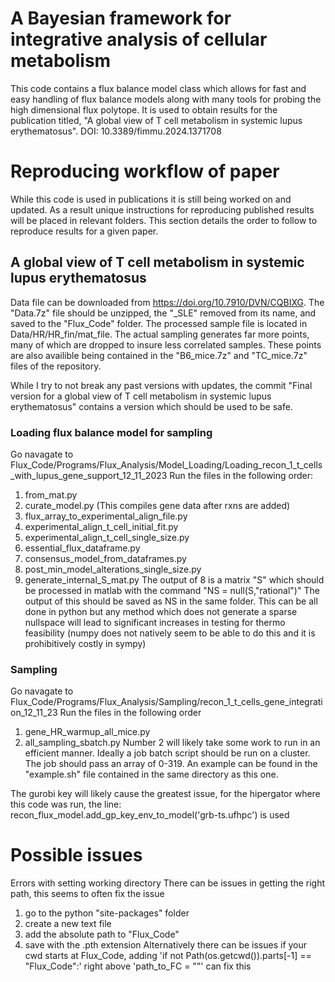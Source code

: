 # A Bayesian framework for integrative analysis of cellular metabolism
This code contains a flux balance model class which allows for fast and easy handling of flux balance models along with many tools for probing the high dimensional flux polytope. It is used to obtain results for the publication titled, "A global view of T cell metabolism in systemic lupus erythematosus". DOI: 10.3389/fimmu.2024.1371708

# Reproducing workflow of paper
While this code is used in publications it is still being worked on and updated. As a result unique instructions for reproducing published results will be placed in relevant folders. This section details the order to follow to reproduce results for a given paper.

## A global view of T cell metabolism in systemic lupus erythematosus
Data file can be downloaded from https://doi.org/10.7910/DVN/CQBIXG. The "Data.7z" file should be unzipped, the "_SLE" removed from its name, and saved to the "Flux_Code" folder. The processed sample file is located in Data/HR/HR_fin/mat_file. The actual sampling generates far more points, many of which are dropped to insure less correlated samples. These points are also availible being contained in the "B6_mice.7z" and "TC_mice.7z" files of the repository. 

While I try to not break any past versions with updates, the commit "Final version for a global view of T cell metabolism in systemic lupus erythematosus" contains a version which should be used to be safe.

### Loading flux balance model for sampling

Go navagate to Flux_Code/Programs/Flux_Analysis/Model_Loading/Loading_recon_1_t_cells_with_lupus_gene_support_12_11_2023
Run the files in the following order:
1. from_mat.py
2. curate_model.py (This compiles gene data after rxns are added)
3. flux_array_to_experimental_align_file.py
3. experimental_align_t_cell_initial_fit.py
4. experimental_align_t_cell_single_size.py
5. essential_flux_dataframe.py
6. consensus_model_from_dataframes.py
7. post_min_model_alterations_single_size.py
8. generate_internal_S_mat.py
The output of 8 is a matrix "S" which should be processed in matlab with the command "NS = null(S,"rational")"
The output of this should be saved as NS in the same folder.
This can be all done in python but any method which does not generate a sparse nullspace will lead to significant increases in testing for thermo feasibility
(numpy does not natively seem to be able to do this and it is prohibitively costly in sympy)

### Sampling

Go navagate to Flux_Code/Programs/Flux_Analysis/Sampling/recon_1_t_cells_gene_integration_12_11_23
Run the files in the following order
1. gene_HR_warmup_all_mice.py
2. all_sampling_sbatch.py
Number 2 will likely take some work to run in an efficient manner. Ideally a job batch script should be run on a cluster.
The job should pass an array of 0-319. An example can be found in the "example.sh" file contained in the same directory as this one.

The gurobi key will likely cause the greatest issue, for the hipergator where this code was run, the line:
recon_flux_model.add_gp_key_env_to_model('grb-ts.ufhpc')
is used

# Possible issues
Errors with setting working directory
There can be issues in getting the right path, this seems to often fix the issue
1. go to the python "site-packages" folder
2. create a new text file
3. add the absolute path to "Flux_Code"
4. save with the .pth extension
Alternatively there can be issues if your cwd starts at Flux_Code, adding 'if not Path(os.getcwd()).parts[-1] == "Flux_Code":' right above 'path_to_FC = ""' can fix this
